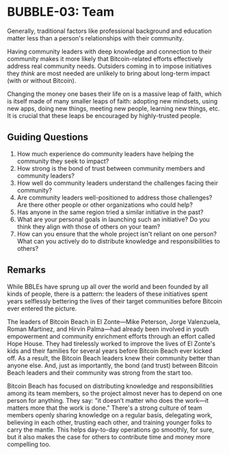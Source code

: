 # BUBBLE-03: Team

Generally, traditional factors like professional background and education matter less than a person's relationships with their community.

Having community leaders with deep knowledge and connection to their community makes it more likely that Bitcoin-related efforts effectively address real community needs. Outsiders coming in to impose initiatives they _think_ are most needed are unlikely to bring about long-term impact (with or without Bitcoin).

Changing the money one bases their life on is a massive leap of faith, which is itself made of many smaller leaps of faith: adopting new mindsets, using new apps, doing new things, meeting new people, learning new things, etc. It is crucial that these leaps be encouraged by highly-trusted people.

## Guiding Questions

1. How much experience do community leaders have helping the community they seek to impact?
2. How strong is the bond of trust between community members and community leaders?
3. How well do community leaders understand the challenges facing their community?
4. Are community leaders well-positioned to address those challenges? Are there other people or other organizations who could help?
5. Has anyone in the same region tried a similar initiative in the past?
6. What are your personal goals in launching such an initiative? Do you think they align with those of others on your team?
7. How can you ensure that the whole project isn't reliant on one person? What can you actively do to distribute knowledge and responsibilities to others?

## Remarks

While BBLEs have sprung up all over the world and been founded by all kinds of people, there is a pattern: the leaders of these initiatives spent years selflessly bettering the lives of their target communities before Bitcoin ever entered the picture.

The leaders of Bitcoin Beach in El Zonte—Mike Peterson, Jorge Valenzuela, Roman Martinez, and Hirvin Palma—had already been involved in youth empowerment and community enrichment efforts through an effort called Hope House. They had tirelessly worked to improve the lives of El Zonte's kids and their families for several years before Bitcoin Beach ever kicked off. As a result, the Bitcoin Beach leaders knew their community better than anyone else. And, just as importantly, the bond (and trust) between Bitcoin Beach leaders and their community was strong from the start too.

Bitcoin Beach has focused on distributing knowledge and responsibilities among its team members, so the project almost never has to depend on one person for anything. They say: "it doesn’t matter who does the work—it matters more that the work is done." There's a strong culture of team members openly sharing knowledge on a regular basis, delegating work, believing in each other, trusting each other, and training younger folks to carry the mantle. This helps day-to-day operations go smoothly, for sure, but it also makes the case for others to contribute time and money more compelling too.